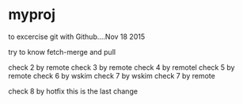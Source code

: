 # myproj
to excercise git with Github....Nov 18 2015

try to know fetch-merge and pull

check 2 by remote
check 3 by remote
check 4 by remotel
check 5 by remote
check 6 by wskim
check 7 by wskim
check 7 by remote

check 8 by hotfix
this is the last change
